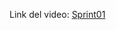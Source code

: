 Link del video: [Sprint01](https://unipe-my.sharepoint.com/:v:/g/personal/jharvy_cadillo_t_uni_pe/EUEDG965mb5NkjVrhCPwQrEBbTfZ704K1TueIgw8NU4VCw?nav=eyJyZWZlcnJhbEluZm8iOnsicmVmZXJyYWxBcHAiOiJPbmVEcml2ZUZvckJ1c2luZXNzIiwicmVmZXJyYWxBcHBQbGF0Zm9ybSI6IldlYiIsInJlZmVycmFsTW9kZSI6InZpZXciLCJyZWZlcnJhbFZpZXciOiJNeUZpbGVzTGlua0NvcHkifX0&e=odm64x)